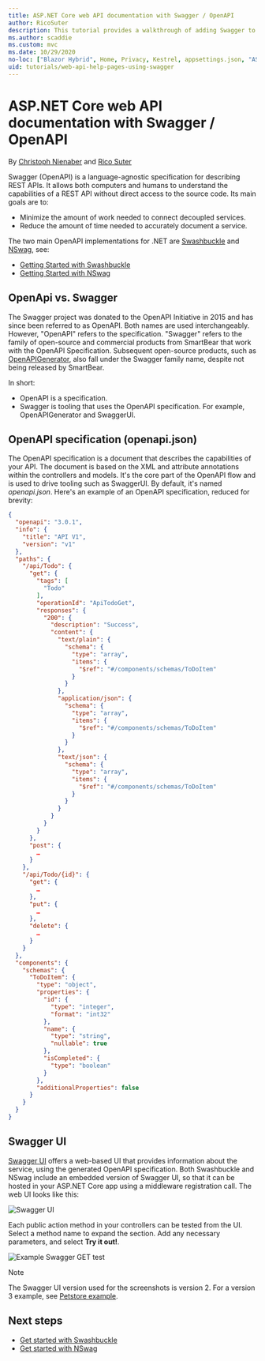 ```yaml
---
title: ASP.NET Core web API documentation with Swagger / OpenAPI
author: RicoSuter
description: This tutorial provides a walkthrough of adding Swagger to generate documentation and help pages for a web API app.
ms.author: scaddie
ms.custom: mvc
ms.date: 10/29/2020
no-loc: ["Blazor Hybrid", Home, Privacy, Kestrel, appsettings.json, "ASP.NET Core Identity", cookie, Cookie, Blazor, "Blazor Server", "Blazor WebAssembly", "Identity", "Let's Encrypt", Razor, SignalR]
uid: tutorials/web-api-help-pages-using-swagger
---
```

# ASP.NET Core web API documentation with Swagger / OpenAPI

By [Christoph Nienaber](https://twitter.com/zuckerthoben) and [Rico Suter](https://blog.rsuter.com/)

Swagger (OpenAPI) is a language-agnostic specification for describing REST APIs. It allows both computers and humans to understand the capabilities of a REST API without direct access to the source code. Its main goals are to:

* Minimize the amount of work needed to connect decoupled services.
* Reduce the amount of time needed to accurately document a service.

The two main OpenAPI implementations for .NET are [Swashbuckle](https://github.com/domaindrivendev/Swashbuckle.AspNetCore) and [NSwag](https://github.com/RicoSuter/NSwag), see:

* [Getting Started with Swashbuckle](xref:tutorials/get-started-with-swashbuckle)
* [Getting Started with NSwag](xref:tutorials/get-started-with-nswag)

## OpenApi vs. Swagger

The Swagger project was donated to the OpenAPI Initiative in 2015 and has since been referred to as OpenAPI. Both names are used interchangeably. However, "OpenAPI" refers to the specification. "Swagger" refers to the family of open-source and commercial products from SmartBear that work with the OpenAPI Specification. Subsequent open-source products, such as [OpenAPIGenerator](https://github.com/OpenAPITools/openapi-generator), also fall under the Swagger family name, despite not being released by SmartBear.

In short:

* OpenAPI is a specification.
* Swagger is tooling that uses the OpenAPI specification. For example, OpenAPIGenerator and SwaggerUI.

## OpenAPI specification (openapi.json)

The OpenAPI specification is a document that describes the capabilities of your API. The document is based on the XML and attribute annotations within the controllers and models. It's the core part of the OpenAPI flow and is used to drive tooling such as SwaggerUI. By default, it's named *openapi.json*. Here's an example of an OpenAPI specification, reduced for brevity:

```json
{
  "openapi": "3.0.1",
  "info": {
    "title": "API V1",
    "version": "v1"
  },
  "paths": {
    "/api/Todo": {
      "get": {
        "tags": [
          "Todo"
        ],
        "operationId": "ApiTodoGet",
        "responses": {
          "200": {
            "description": "Success",
            "content": {
              "text/plain": {
                "schema": {
                  "type": "array",
                  "items": {
                    "$ref": "#/components/schemas/ToDoItem"
                  }
                }
              },
              "application/json": {
                "schema": {
                  "type": "array",
                  "items": {
                    "$ref": "#/components/schemas/ToDoItem"
                  }
                }
              },
              "text/json": {
                "schema": {
                  "type": "array",
                  "items": {
                    "$ref": "#/components/schemas/ToDoItem"
                  }
                }
              }
            }
          }
        }
      },
      "post": {
        …
      }
    },
    "/api/Todo/{id}": {
      "get": {
        …
      },
      "put": {
        …
      },
      "delete": {
        …
      }
    }
  },
  "components": {
    "schemas": {
      "ToDoItem": {
        "type": "object",
        "properties": {
          "id": {
            "type": "integer",
            "format": "int32"
          },
          "name": {
            "type": "string",
            "nullable": true
          },
          "isCompleted": {
            "type": "boolean"
          }
        },
        "additionalProperties": false
      }
    }
  }
}
```

## Swagger UI

[Swagger UI](https://swagger.io/swagger-ui/) offers a web-based UI that provides information about the service, using the generated OpenAPI specification. Both Swashbuckle and NSwag include an embedded version of Swagger UI, so that it can be hosted in your ASP.NET Core app using a middleware registration call. The web UI looks like this:

![Swagger UI](web-api-help-pages-using-swagger/_static/swagger-ui.png)

Each public action method in your controllers can be tested from the UI. Select a method name to expand the section. Add any necessary parameters, and select **Try it out!**.

![Example Swagger GET test](web-api-help-pages-using-swagger/_static/get-try-it-out.png)

> [!NOTE]
> The Swagger UI version used for the screenshots is version 2. For a version 3 example, see [Petstore example](https://petstore.swagger.io/).

## Next steps

* [Get started with Swashbuckle](xref:tutorials/get-started-with-swashbuckle)
* [Get started with NSwag](xref:tutorials/get-started-with-nswag)
